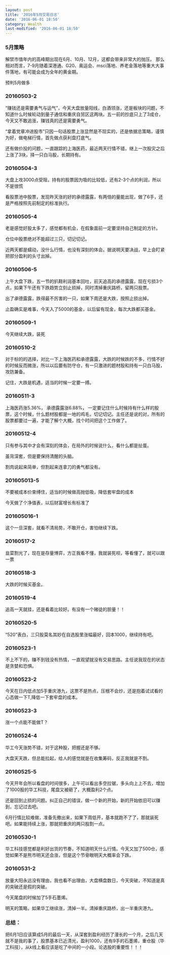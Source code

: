 ```yaml
---
layout: post
title: '2016年5月交易日志'
date: '2016-06-01 18:50'
category: Wealth
last-modified: '2016-06-01 18:50'
---
```


### 5月策略
解禁市值年内的高峰期出现在6月、10月、12月，这都会带来非常大的抛压。
那么相对而言，7-9月随着深港通、G20、奥运会、msci落地、养老金落地等重大大事件落地，有可能会成为全年的黄金期。

预判5月做多

### 20160503-2

“赚钱还是需要勇气与运气”，今天大盘放量阳线，白酒领涨，还是板块的问题，不知道什么时候轮动到量子通信和重庆自贸区这两块。五一前的抄底只上了3成仓，今天又不敢追涨，赚钱真的还是需要勇气。

“拿着党章冲进股市”只因一句话股票上涨显然是不现实的，还是依据总策略，谨慎为好，做电梯行情，首先做点获利盘打底气。

还有做价投的问题，一直跟踪的上海医药，最近两天行情不错，继上一次股灾之后上涨了3块，择一只白马股，长期持有。

### 20160504-3

大盘上攻3000点受阻，持有的股票因为吸的比较低，还有2-3个点的利润，所以不是很慌

看股票池中股票，发现昨天涨的好的承德露露，有两倍的量能出现，做了6手，还是严格按照先前制定的标准执行。

### 20160505-4

老是感觉好股太多了，感觉都有机会，在假象面前一定要坚持自己制定的方针。

仓位中股票绝对不能超过三只，切记切记。

近两天都是蠕动，没什么行情，也没有深刻的体会。据说明天要决战，早上会盯紧把部分盈利的头寸出掉。

### 20160506-5

上午大盘下跌，五一节的扒鞋利润基本回吐，前天追高的承德露露，现在亏损3个点，如果下午还有下跌趋势立刻止损掉，同时清掉重庆路桥，留两只股票。

出了承德露露，跌得最不厉害的一只，如果下周还是大跌，按照止损出掉。

止盈确实是难事，今天入了5000的基金，以后留有现金，每次大跌都买基金。

### 20160509-1

今天继续大跌，装死

### 20160510-2

对于标的的选择，对比一下上海医药和承德露露，大跌的时候跌的不多，行情不好的时候反而微涨，所以以后要有防守仓，有一只激进的题材股和持有一只白马股，攻防兼备。

记住，大跌是机遇，适当的时候一定要一搏。

### 20160511-3

上海医药涨5.36%， 承德露露涨6.88%， 一定要记住什么时候持有什么样的股票，这个时候，什么题材股都是一地的鸡毛，切记切记。主任还是说的对，所有的股票都要过一遍，才能了解个大概，找个时间把这个工作做了。

### 20160512-4

只有参与其中才会有深刻的体会，在局外的时候说什么，看什么都是扯蛋。

虽背深套，但是要保持清醒的头脑。

割肉说起来简单，但割起来连拿刀的勇气都没有。

### 201605013-5

不要被成本价束缚住，适当的时候做高抛低吸，降低套牢盘的成本

今天做了个净值表，以后财富增长有标准了

### 201605016-1

这个一旦深套，就看不清局势，不敢开仓，害怕继续下跌。

### 20160517-2

韭菜割光了，现在是存量博弈，方正我看不懂，我就装死呗，等看懂了，就可以跟一票

### 20160518-3

大跌的时候买基金。

### 20160519-4

追高一天就挂，还是看着比较好。有没有一个赌徒的胆量！！

### 20160520-5

“520”表白，三只股莫名其妙在自选股里涨幅最好，回本1000，继续持有吧。

### 20160523-1

不上不下的，赚不到钱没有热情，一直观望就没有交易思路。主任说我现在的状态是贪婪和恐惧。

### 20160523-2

今天在日内低点加5手重庆港九，这票不是热点，压根不会炒，还是抱着试试看的心态做一下T,降低一下套牢盘的成本。

### 20160523-3

涨一个点能不能做T？

### 20160524-4

华工今天涨势不错，对于这种股，把握还是不够。

大盘天天跌，但总能拉起，给人的感觉就是在收集筹码，反正我就是不割。

### 20160525-5

今天开年会所以看盘的时间很多，上午可以看出多空拉锯，多头向上上不去，增加了1000股的华工科技，尾盘又被砸了，大概盈利2个点。

还是回到止损的问题。纠正自己的错误，做一个新的开始，新的开始依旧可以赚到，忘记过去吧。

6月行情比较难做，准备先撤出来，如果下周低开，基本就跑不了了，那就装死吧。如果能持续上涨，那就把重庆的两只股割一点。

### 20160530-1

华工科技感觉都是利好出货的节奏，不知道明天什么行情。今天又加了500仓，感觉如果不是熊市明天还会涨，但是这个节骨眼明天大概率会下跌。

### 20160531-2

放量大阳永远没有理由，我也看不出理由，大盘横盘数日，今天突破，不知道是真的突破还是假的突破。

今天尾盘的时候加了5手石墨烯。

明天的策略，如果华工继续涨，清掉一半。清掉重庆路桥，出一半重庆港九。

### 总结：

把6月1日应该算成5月的最后一天，从深套到盈利经历了漫长的一个月，之后几天就不是我的事了，股票基本已近清光，盈利1000，还有9手的石墨烯，重仓股（华工科技），从k线上看应该是吃了中间的一小段。论选股的重要性！！！
